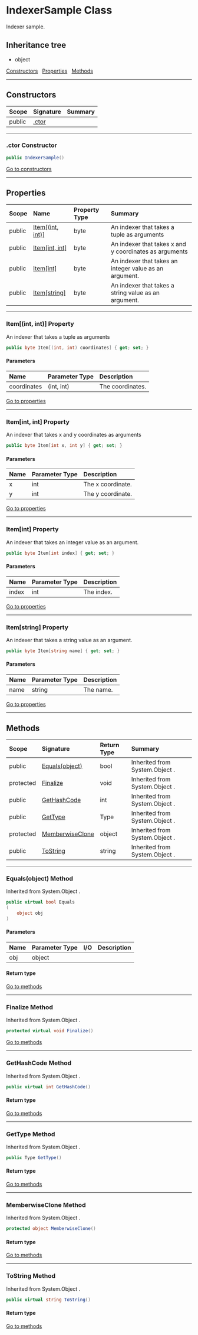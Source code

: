 ﻿



# IndexerSample Class



Indexer sample.








## Inheritance tree
* object

[Constructors](#Constructors)&nbsp;&nbsp;
[Properties](#Properties)&nbsp;&nbsp;
[Methods](#Methods)&nbsp;&nbsp;

---
## Constructors
|Scope|Signature|Summary|
|:--|:--|:--|
| public | [.ctor](#ctor-constructor) |  |
---
### .ctor Constructor


```c#
public IndexerSample()
```

[Go to constructors](#Constructors)


---
## Properties
|Scope|Name|Property Type|Summary|
|:--|:--|:--|:--|
| public | [Item[(int, int)]](#itemint-int-property) | byte | An indexer that takes a tuple as arguments |
| public | [Item[int, int]](#itemint-int-property) | byte | An indexer that takes x and y coordinates as arguments |
| public | [Item[int]](#itemint-property) | byte | An indexer that takes an integer value as an argument. |
| public | [Item[string]](#itemstring-property) | byte | An indexer that takes a string value as an argument. |
---
### Item[(int, int)] Property

An indexer that takes a tuple as arguments
```c#
public byte Item[(int, int) coordinates] { get; set; }
```
#### Parameters
|Name|Parameter Type|Description|
|:--|:--|:--|
| coordinates | (int, int) | The coordinates. |

[Go to properties](#Properties)

---
### Item[int, int] Property

An indexer that takes x and y coordinates as arguments
```c#
public byte Item[int x, int y] { get; set; }
```
#### Parameters
|Name|Parameter Type|Description|
|:--|:--|:--|
| x | int | The x coordinate. |
| y | int | The y coordinate. |

[Go to properties](#Properties)

---
### Item[int] Property

An indexer that takes an integer value as an argument.
```c#
public byte Item[int index] { get; set; }
```
#### Parameters
|Name|Parameter Type|Description|
|:--|:--|:--|
| index | int | The index. |

[Go to properties](#Properties)

---
### Item[string] Property

An indexer that takes a string value as an argument.
```c#
public byte Item[string name] { get; set; }
```
#### Parameters
|Name|Parameter Type|Description|
|:--|:--|:--|
| name | string | The name. |

[Go to properties](#Properties)





---
## Methods
|Scope|Signature|Return Type|Summary|
|:--|:--|:--|:--|
| public | [Equals(object)](#equalsobject-method) | bool | Inherited from  System.Object . |
| protected | [Finalize](#finalize-method) | void | Inherited from  System.Object . |
| public | [GetHashCode](#gethashcode-method) | int | Inherited from  System.Object . |
| public | [GetType](#gettype-method) | Type | Inherited from  System.Object . |
| protected | [MemberwiseClone](#memberwiseclone-method) | object | Inherited from  System.Object . |
| public | [ToString](#tostring-method) | string | Inherited from  System.Object . |
---
### Equals(object) Method

Inherited from  System.Object .
```c#
public virtual bool Equals
(
	object obj
)
```
#### Parameters
|Name|Parameter Type|I/O|Description|
|:--|:--|:-:|:--|
| obj | object |  |  |
#### Return type


[Go to methods](#Methods)

---
### Finalize Method

Inherited from  System.Object .
```c#
protected virtual void Finalize()
```

[Go to methods](#Methods)

---
### GetHashCode Method

Inherited from  System.Object .
```c#
public virtual int GetHashCode()
```
#### Return type


[Go to methods](#Methods)

---
### GetType Method

Inherited from  System.Object .
```c#
public Type GetType()
```
#### Return type


[Go to methods](#Methods)

---
### MemberwiseClone Method

Inherited from  System.Object .
```c#
protected object MemberwiseClone()
```
#### Return type


[Go to methods](#Methods)

---
### ToString Method

Inherited from  System.Object .
```c#
public virtual string ToString()
```
#### Return type


[Go to methods](#Methods)



